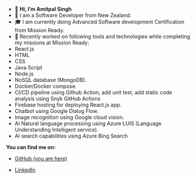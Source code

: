 - 👋 **Hi, I’m Amitpal Singh**
- 👀 I am a Software Developer from New Zealand.
- 🎓 I am currently doing Advanced Software development Certification from Mission Ready.
- 🌱 Recently worked on following tools and technologies while completing my missions at Mission Ready:
- React.js
- HTML
- CSS
- Java Script
- Node.js
- NoSQL database (MongoDB).
- Docker/Docker compose.
- CI/CD pipeline using Github Action, add unit test, add static code analysis using Snyk GitHub Actions
- Firebase hosting for deploying React.js app.
- Chatbot using Google Dialog Flow.
- Image recognition using Google cloud vision.
- AI Natural language processing using Azure LUIS (Language Understanding Intelligent service).
- AI search capabilities using Azure Bing Search


**You can find me on:**

- <a href="https://github.com/amitpalnz">GitHub (you are here)</a>

- <a href="https://www.linkedin.com/in/amitpal-singh-5a85a322b" rel="nofollow">LinkedIn</a>

